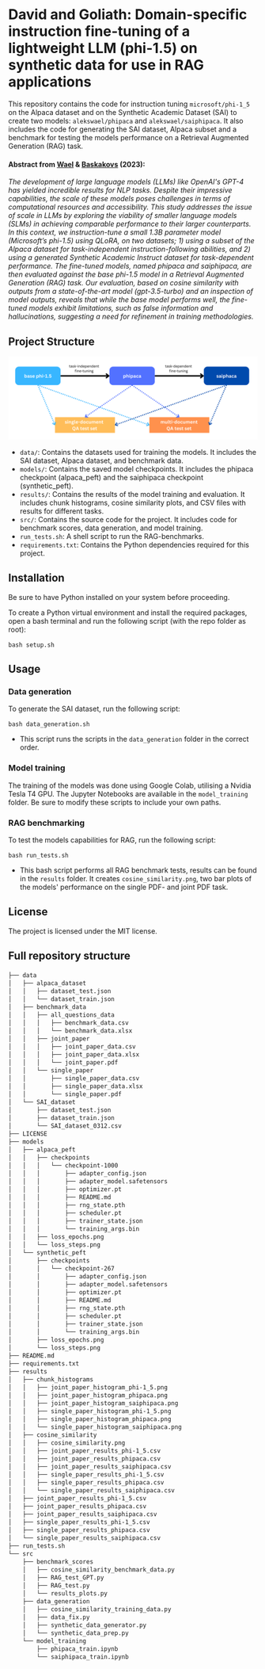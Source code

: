 # David and Goliath: Domain-specific instruction fine-tuning of a lightweight LLM (phi-1.5) on synthetic data for use in RAG applications

This repository contains the code for instruction tuning `microsoft/phi-1_5` on the Alpaca dataset and on the Synthetic Academic Dataset (SAI) to create two models: `alekswael/phipaca` and `alekswael/saiphipaca`. It also includes the code for generating the SAI dataset, Alpaca subset and a benchmark for testing the models performance on a Retrieval Augmented Generation (RAG) task.

#### Abstract from [Wael](https://github.com/alekswael) & [Baskakovs](https://github.com/sashapustota) (2023):
_The development of large language models (LLMs) like OpenAI's GPT-4 has yielded incredible results for NLP tasks. Despite their impressive capabilities, the scale of these models poses challenges in terms of computational resources and accessibility. This study addresses the issue of scale in LLMs by exploring the viability of smaller language models (SLMs) in achieving comparable performance to their larger counterparts. In this context, we instruction-tune a small 1.3B parameter model (Microsoft’s phi-1.5) using QLoRA, on two datasets; 1) using a subset of the Alpaca dataset for task-independent instruction-following abilities, and 2) using a generated Synthetic Academic Instruct dataset for task-dependent performance. The fine-tuned models, named phipaca and saiphipaca, are then evaluated against the base phi-1.5 model in a Retrieval Augmented Generation (RAG) task. Our evaluation, based on cosine similarity with outputs from a state-of-the-art model (gpt-3.5-turbo) and an inspection of model outputs, reveals that while the base model performs well, the fine-tuned models exhibit limitations, such as false information and hallucinations, suggesting a need for refinement in training methodologies._

## Project Structure

![Alt text](project_scope.png)

- `data/`: Contains the datasets used for training the models. It includes the SAI dataset, Alpaca dataset, and benchmark data.
- `models/`: Contains the saved model checkpoints. It includes the phipaca checkpoint (alpaca_peft) and the saiphipaca checkpoint (synthetic_peft).
- `results/`: Contains the results of the model training and evaluation. It includes chunk histograms, cosine similarity plots, and CSV files with results for different tasks.
- `src/`: Contains the source code for the project. It includes code for benchmark scores, data generation, and model training.
- `run_tests.sh`: A shell script to run the RAG-benchmarks.
- `requirements.txt`: Contains the Python dependencies required for this project.

## Installation

Be sure to have Python installed on your system before proceeding.

To create a Python virtual environment and install the required packages, open a bash terminal and run the following script (with the repo folder as root):

```
bash setup.sh
```

## Usage

### Data generation

To generate the SAI dataset, run the following script:

```
bash data_generation.sh
```

- This script runs the scripts in the `data_generation` folder in the correct order.

### Model training

The training of the models was done using Google Colab, utilising a Nvidia Tesla T4 GPU. The Jupyter Notebooks are available in the `model_training` folder. Be sure to modify these scripts to include your own paths.

### RAG benchmarking

To test the models capabilities for RAG, run the following script:

```
bash run_tests.sh
```

- This bash script performs all RAG benchmark tests, results can be found in the `results` folder. It creates `cosine_similarity.png`, two bar plots of the models' performance on the single PDF- and joint PDF task.

## License

The project is licensed under the MIT license.

## Full repository structure

```
├── data
│   ├── alpaca_dataset
│   │   ├── dataset_test.json
│   │   └── dataset_train.json
│   ├── benchmark_data
│   │   ├── all_questions_data
│   │   │   ├── benchmark_data.csv
│   │   │   └── benchmark_data.xlsx
│   │   ├── joint_paper
│   │   │   ├── joint_paper_data.csv
│   │   │   ├── joint_paper_data.xlsx
│   │   │   └── joint_paper.pdf
│   │   └── single_paper
│   │       ├── single_paper_data.csv
│   │       ├── single_paper_data.xlsx
│   │       └── single_paper.pdf
│   └── SAI_dataset
│       ├── dataset_test.json
│       ├── dataset_train.json
│       └── SAI_dataset_0312.csv
├── LICENSE
├── models
│   ├── alpaca_peft
│   │   ├── checkpoints
│   │   │   └── checkpoint-1000
│   │   │       ├── adapter_config.json
│   │   │       ├── adapter_model.safetensors
│   │   │       ├── optimizer.pt
│   │   │       ├── README.md
│   │   │       ├── rng_state.pth
│   │   │       ├── scheduler.pt
│   │   │       ├── trainer_state.json
│   │   │       └── training_args.bin
│   │   ├── loss_epochs.png
│   │   └── loss_steps.png
│   └── synthetic_peft
│       ├── checkpoints
│       │   └── checkpoint-267
│       │       ├── adapter_config.json
│       │       ├── adapter_model.safetensors
│       │       ├── optimizer.pt
│       │       ├── README.md
│       │       ├── rng_state.pth
│       │       ├── scheduler.pt
│       │       ├── trainer_state.json
│       │       └── training_args.bin
│       ├── loss_epochs.png
│       └── loss_steps.png
├── README.md
├── requirements.txt
├── results
│   ├── chunk_histograms
│   │   ├── joint_paper_histogram_phi-1_5.png
│   │   ├── joint_paper_histogram_phipaca.png
│   │   ├── joint_paper_histogram_saiphipaca.png
│   │   ├── single_paper_histogram_phi-1_5.png
│   │   ├── single_paper_histogram_phipaca.png
│   │   └── single_paper_histogram_saiphipaca.png
│   ├── cosine_similarity
│   │   ├── cosine_similarity.png
│   │   ├── joint_paper_results_phi-1_5.csv
│   │   ├── joint_paper_results_phipaca.csv
│   │   ├── joint_paper_results_saiphipaca.csv
│   │   ├── single_paper_results_phi-1_5.csv
│   │   ├── single_paper_results_phipaca.csv
│   │   └── single_paper_results_saiphipaca.csv
│   ├── joint_paper_results_phi-1_5.csv
│   ├── joint_paper_results_phipaca.csv
│   ├── joint_paper_results_saiphipaca.csv
│   ├── single_paper_results_phi-1_5.csv
│   ├── single_paper_results_phipaca.csv
│   └── single_paper_results_saiphipaca.csv
├── run_tests.sh
└── src
    ├── benchmark_scores
    │   ├── cosine_similarity_benchmark_data.py
    │   ├── RAG_test_GPT.py
    │   ├── RAG_test.py
    │   └── results_plots.py
    ├── data_generation
    │   ├── cosine_similarity_training_data.py
    │   ├── data_fix.py
    │   ├── synthetic_data_generator.py
    │   └── synthetic_data_prep.py
    └── model_training
        ├── phipaca_train.ipynb
        └── saiphipaca_train.ipynb
```
